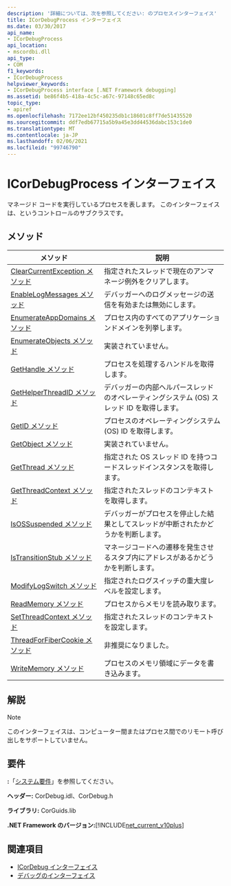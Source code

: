 ```yaml
---
description: '詳細については、次を参照してください: のプロセスインターフェイス'
title: ICorDebugProcess インターフェイス
ms.date: 03/30/2017
api_name:
- ICorDebugProcess
api_location:
- mscordbi.dll
api_type:
- COM
f1_keywords:
- ICorDebugProcess
helpviewer_keywords:
- ICorDebugProcess interface [.NET Framework debugging]
ms.assetid: be86f4b5-418a-4c5c-a67c-97148c65ed8c
topic_type:
- apiref
ms.openlocfilehash: 7172ee12bf450235db1c18601c8ff7de51435520
ms.sourcegitcommit: ddf7edb67715a5b9a45e3dd44536dabc153c1de0
ms.translationtype: MT
ms.contentlocale: ja-JP
ms.lasthandoff: 02/06/2021
ms.locfileid: "99746790"
---
```

# <a name="icordebugprocess-interface"></a>ICorDebugProcess インターフェイス

マネージド コードを実行しているプロセスを表します。 このインターフェイスは、というコントロールのサブクラスです。  
  
## <a name="methods"></a>メソッド  
  
|メソッド|説明|  
|------------|-----------------|  
|[ClearCurrentException メソッド](icordebugprocess-clearcurrentexception-method.md)|指定されたスレッドで現在のアンマネージ例外をクリアします。|  
|[EnableLogMessages メソッド](icordebugprocess-enablelogmessages-method.md)|デバッガーへのログメッセージの送信を有効または無効にします。|  
|[EnumerateAppDomains メソッド](icordebugprocess-enumerateappdomains-method.md)|プロセス内のすべてのアプリケーションドメインを列挙します。|  
|[EnumerateObjects メソッド](icordebugprocess-enumerateobjects-method.md)|実装されていません。|  
|[GetHandle メソッド](icordebugprocess-gethandle-method.md)|プロセスを処理するハンドルを取得します。|  
|[GetHelperThreadID メソッド](icordebugprocess-gethelperthreadid-method.md)|デバッガーの内部ヘルパースレッドのオペレーティングシステム (OS) スレッド ID を取得します。|  
|[GetID メソッド](icordebugprocess-getid-method.md)|プロセスのオペレーティングシステム (OS) ID を取得します。|  
|[GetObject メソッド](icordebugprocess-getobject-method.md)|実装されていません。|  
|[GetThread メソッド](icordebugprocess-getthread-method.md)|指定された OS スレッド ID を持つコードスレッドインスタンスを取得します。|  
|[GetThreadContext メソッド](icordebugprocess-getthreadcontext-method.md)|指定されたスレッドのコンテキストを取得します。|  
|[IsOSSuspended メソッド](icordebugprocess-isossuspended-method.md)|デバッガーがプロセスを停止した結果としてスレッドが中断されたかどうかを判断します。|  
|[IsTransitionStub メソッド](icordebugprocess-istransitionstub-method.md)|マネージコードへの遷移を発生させるスタブ内にアドレスがあるかどうかを判断します。|  
|[ModifyLogSwitch メソッド](icordebugprocess-modifylogswitch-method.md)|指定されたログスイッチの重大度レベルを設定します。|  
|[ReadMemory メソッド](icordebugprocess-readmemory-method.md)|プロセスからメモリを読み取ります。|  
|[SetThreadContext メソッド](icordebugprocess-setthreadcontext-method.md)|指定されたスレッドのコンテキストを設定します。|  
|[ThreadForFiberCookie メソッド](icordebugprocess-threadforfibercookie-method.md)|非推奨になりました。|  
|[WriteMemory メソッド](icordebugprocess-writememory-method.md)|プロセスのメモリ領域にデータを書き込みます。|  
  
## <a name="remarks"></a>解説  
  
> [!NOTE]
> このインターフェイスは、コンピューター間またはプロセス間でのリモート呼び出しをサポートしていません。  
  
## <a name="requirements"></a>要件  

 **:**「[システム要件](../../get-started/system-requirements.md)」を参照してください。  
  
 **ヘッダー:** CorDebug.idl、CorDebug.h  
  
 **ライブラリ:** CorGuids.lib  
  
 **.NET Framework のバージョン:**[!INCLUDE[net_current_v10plus](../../../../includes/net-current-v10plus-md.md)]  
  
## <a name="see-also"></a>関連項目

- [ICorDebug インターフェイス](icordebug-interface.md)
- [デバッグのインターフェイス](debugging-interfaces.md)
